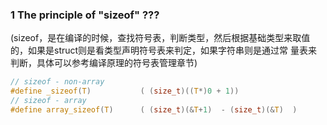 ### 1 The principle of "sizeof" ???
(sizeof，是在编译的时候，查找符号表，判断类型，然后根据基础类型来取值的，如果是struct则是看类型声明符号表来判定，如果字符串则是通过常 量表来判断，具体可以参考编译原理的符号表管理章节)
```c
// sizeof - non-array
#define _sizeof(T)           ( (size_t)((T*)0 + 1))
// sizeof - array
#define array_sizeof(T)      ( (size_t)(&T+1)  - (size_t)(&T)  )
```

